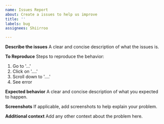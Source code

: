 ```yaml
---
name: Issues Report
about: Create a issues to help us improve
title: ''
labels: bug
assignees: Shiirroo

---
```


**Describe the issues**
A clear and concise description of what the issues is.

**To Reproduce**
Steps to reproduce the behavior:
1. Go to '...'
2. Click on '....'
3. Scroll down to '....'
4. See error

**Expected behavior**
A clear and concise description of what you expected to happen.

**Screenshots**
If applicable, add screenshots to help explain your problem.


**Additional context**
Add any other context about the problem here.
